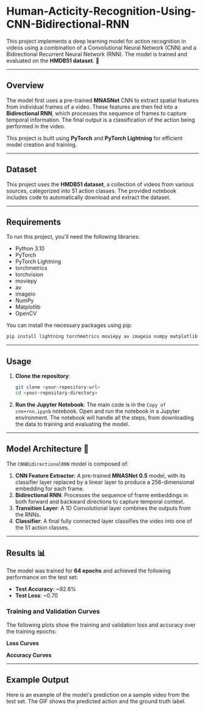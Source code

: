 # Human-Acticity-Recognition-Using-CNN-Bidirectional-RNN

This project implements a deep learning model for action recognition in videos using a combination of a Convolutional Neural Network (CNN) and a Bidirectional Recurrent Neural Network (RNN). The model is trained and evaluated on the **HMDB51 dataset**. 🚀

-----

## Overview

The model first uses a pre-trained **MNASNet** CNN to extract spatial features from individual frames of a video. These features are then fed into a **Bidirectional RNN**, which processes the sequence of frames to capture temporal information. The final output is a classification of the action being performed in the video.

This project is built using **PyTorch** and **PyTorch Lightning** for efficient model creation and training.

-----

## Dataset

This project uses the **HMDB51 dataset**, a collection of videos from various sources, categorized into 51 action classes. The provided notebook includes code to automatically download and extract the dataset.

-----

## Requirements

To run this project, you'll need the following libraries:

  * Python 3.10
  * PyTorch
  * PyTorch Lightning
  * torchmetrics
  * torchvision
  * moviepy
  * av
  * imageio
  * NumPy
  * Matplotlib
  * OpenCV

You can install the necessary packages using pip:

```bash
pip install lightning torchmetrics moviepy av imageio numpy matplotlib opencv-python
```

-----

## Usage

1.  **Clone the repository**:

    ```bash
    git clone <your-repository-url>
    cd <your-repository-directory>
    ```

2.  **Run the Jupyter Notebook**:
    The main code is in the `Copy of cnn+rnn.ipynb` notebook. Open and run the notebook in a Jupyter environment. The notebook will handle all the steps, from downloading the data to training and evaluating the model.

-----

## Model Architecture 🤖

The `CNNBidirectionalRNN` model is composed of:

1.  **CNN Feature Extractor**: A pre-trained **MNASNet 0.5** model, with its classifier layer replaced by a linear layer to produce a 256-dimensional embedding for each frame.
2.  **Bidirectional RNN**: Processes the sequence of frame embeddings in both forward and backward directions to capture temporal context.
3.  **Transition Layer**: A 1D Convolutional layer combines the outputs from the RNNs.
4.  **Classifier**: A final fully connected layer classifies the video into one of the 51 action classes.

-----

## Results 📊

The model was trained for **64 epochs** and achieved the following performance on the test set:

  * **Test Accuracy**: \~92.6%
  * **Test Loss**: \~0.70

### Training and Validation Curves

The following plots show the training and validation loss and accuracy over the training epochs:

**Loss Curves**

**Accuracy Curves**

-----

## Example Output

Here is an example of the model's prediction on a sample video from the test set. The GIF shows the predicted action and the ground truth label.
